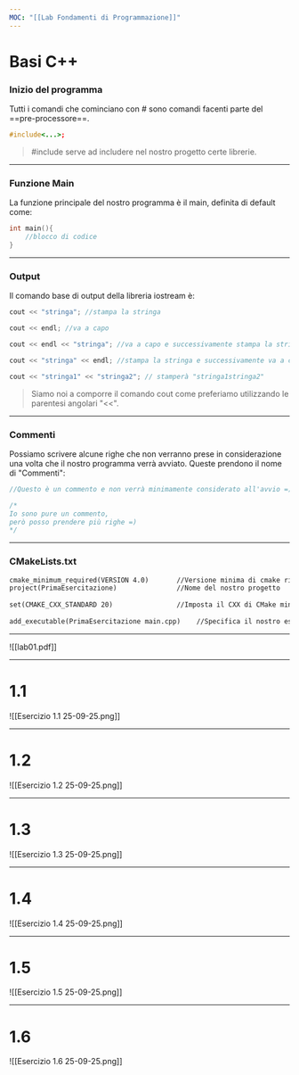 ```yaml
---
MOC: "[[Lab Fondamenti di Programmazione]]"
---
```

# Basi C++

### Inizio del programma

Tutti i comandi che cominciano con # sono comandi facenti parte del ==pre-processore==.
```C++
#include<...>;
```
>#include serve ad includere nel nostro progetto certe librerie.

---

### Funzione Main

La funzione principale del nostro programma è il main, definita di default come:
```C++
int main(){
	//blocco di codice
}
```

---

### Output

Il comando base di output della libreria iostream è:
```C++
cout << "stringa"; //stampa la stringa

cout << endl; //va a capo

cout << endl << "stringa"; //va a capo e successivamente stampa la stringa

cout << "stringa" << endl; //stampa la stringa e successivamente va a capo

cout << "stringa1" << "stringa2"; // stamperà "stringa1stringa2"
```
>Siamo noi a comporre il comando cout come preferiamo utilizzando le parentesi angolari "<<".

---

### Commenti

Possiamo scrivere alcune righe che non verranno prese in considerazione una volta che il nostro programma verrà avviato.
Queste prendono il nome di "Commenti":
```C++
//Questo è un commento e non verrà minimamente considerato all'avvio =)

/*
Io sono pure un commento,
però posso prendere più righe =)
*/

```

---

### CMakeLists.txt

```txt
cmake_minimum_required(VERSION 4.0)       //Versione minima di cmake richiesta
project(PrimaEsercitazione)               //Nome del nostro progetto
  
set(CMAKE_CXX_STANDARD 20)                //Imposta il CXX di CMake minimo a 20
  
add_executable(PrimaEsercitazione main.cpp)    //Specifica il nostro eseguibile
```

---

![[lab01.pdf]]

---

# 1.1
![[Esercizio 1.1 25-09-25.png]]

---

# 1.2

![[Esercizio 1.2 25-09-25.png]]

---

# 1.3

![[Esercizio 1.3 25-09-25.png]]

---

# 1.4

![[Esercizio 1.4 25-09-25.png]]

---

# 1.5

![[Esercizio 1.5 25-09-25.png]]

---

# 1.6

![[Esercizio 1.6 25-09-25.png]]